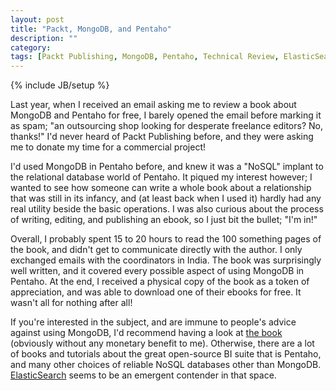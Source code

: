 ```yaml
---
layout: post
title: "Packt, MongoDB, and Pentaho"
description: ""
category:
tags: [Packt Publishing, MongoDB, Pentaho, Technical Review, ElasticSearch, Ebook]
---
```

{% include JB/setup %}

Last year, when I received an email asking me to review a book about MongoDB and Pentaho for free, I barely opened the email before marking it as spam; "an outsourcing shop looking for desperate freelance editors? No, thanks!" I'd never heard of Packt Publishing before, and they were asking me to donate my time for a commercial project!

I'd used MongoDB in Pentaho before, and knew it was a "NoSQL" implant to the relational database world of Pentaho. It piqued my interest however; I wanted to see how someone can write a whole book about a relationship that was still in its infancy, and (at least back when I used it) hardly had any real utility beside the basic operations. I was also curious about the process of writing, editing, and publishing an ebook, so I just bit the bullet; "I'm in!"

Overall, I probably spent 15 to 20 hours to read the 100 something pages of the book, and didn't get to communicate directly with the author. I only exchanged emails with the coordinators in India. The book was surprisingly well written, and it covered every possible aspect of using MongoDB in Pentaho. At the end, I received a physical copy of the book as a token of appreciation, and was able to download one of their ebooks for free. It wasn't all for nothing after all!

If you're interested in the subject, and are immune to people's advice against using MongoDB, I'd recommend having a look at [the book](http://www.packtpub.com/pentaho-analytics-for-mongodb/book) (obviously without any monetary benefit to me). Otherwise, there are a lot of books and tutorials about the great open-source BI suite that is Pentaho, and many other choices of reliable NoSQL databases other than MongoDB. [ElasticSearch](http://www.elasticsearch.org/) seems to be an emergent contender in that space.
